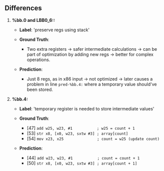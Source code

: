 ## Differences

1. **%bb.0 and LBB0_6::**
    - **Label**: 'preserve regs using stack'
    
    * **Ground Truth**:
        - Two extra registers -> safer intermediate calculations -> can be part of optimization by adding new regs -> better for complex operations.
        
    * **Prediction**:
        - Just 8 regs, as in x86 input -> not optimized -> later causes a problem in line `pred-%bb.4:` where a temporary value should've been stored.

2. **%bb.4:**
    - **Label**: 'temporary register is needed to store intermediate values'
    
    * **Ground Truth**:
        - [47] `add w25, w23, #1           ; w25 = count + 1`
        - [53] `str x8, [x0, w23, sxtw #3] ; array[count]`
        - [54] `mov x23, x25               ; count = w25 (update count)`
        
    * **Prediction**:
        - [44] `add w23, w23, #1           ; count = count + 1`
        - [50] `str x8, [x0, w23, sxtw #3] ; array[count + 1]`

